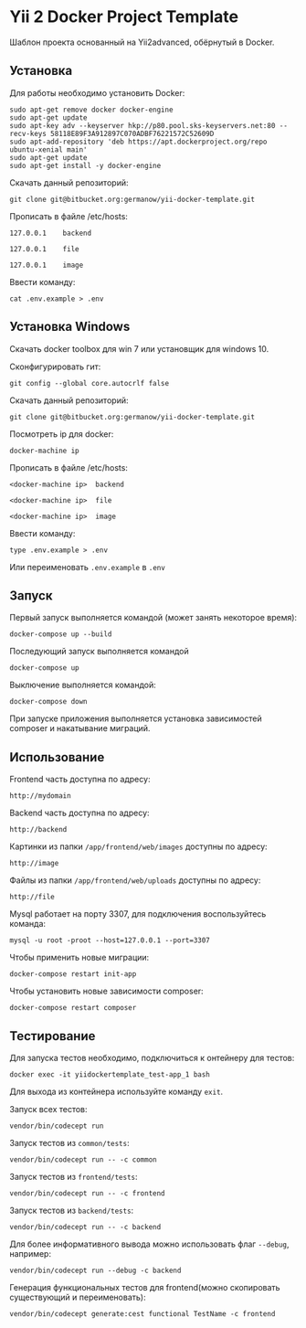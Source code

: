 # Yii 2 Docker Project Template

Шаблон проекта основанный на Yii2advanced, обёрнутый в Docker.

## Установка

Для работы необходимо установить Docker:

    sudo apt-get remove docker docker-engine
    sudo apt-get update
    sudo apt-key adv --keyserver hkp://p80.pool.sks-keyservers.net:80 --recv-keys 58118E89F3A912897C070ADBF76221572C52609D
    sudo apt-add-repository 'deb https://apt.dockerproject.org/repo ubuntu-xenial main'
    sudo apt-get update
    sudo apt-get install -y docker-engine

Скачать данный репозиторий:

```git clone git@bitbucket.org:germanow/yii-docker-template.git```

Прописать в файле /etc/hosts:

```127.0.0.1	backend```

```127.0.0.1	file```

```127.0.0.1	image```

Ввести команду:

```cat .env.example > .env```

## Установка Windows

Скачать docker toolbox для win 7 или установщик для windows 10.

Сконфигурировать гит:

```git config --global core.autocrlf false```

Скачать данный репозиторий:

```git clone git@bitbucket.org:germanow/yii-docker-template.git```

Посмотреть ip для docker:

```docker-machine ip```

Прописать в файле /etc/hosts:

```<docker-machine ip>	backend```

```<docker-machine ip>	file```

```<docker-machine ip>	image```

Ввести команду:

```type .env.example > .env```

Или переименовать ```.env.example``` в ```.env```

## Запуск

Первый запуск выполняется командой (может занять некоторое время):

```docker-compose up --build```

Последующий запуск выполняется командой

```docker-compose up```

Выключение выполняется командой:

```docker-compose down```

При запуске приложения выполняется установка зависимостей composer и накатывание миграций.

## Использование

Frontend часть доступна по адресу:

```http://mydomain```

Backend часть доступна по адресу:

```http://backend```

Картинки из папки ```/app/frontend/web/images``` доступны по адресу:

```http://image```

Файлы из папки ```/app/frontend/web/uploads``` доступны по адресу:

```http://file```

Mysql работает на порту 3307, для подключения воспользуйтесь команда:

```mysql -u root -proot --host=127.0.0.1 --port=3307```

Чтобы применить новые миграции:

```docker-compose restart init-app```

Чтобы установить новые зависимости composer:

```docker-compose restart composer```

## Тестирование

Для запуска тестов необходимо, подключиться к онтейнеру для тестов:

```docker exec -it yiidockertemplate_test-app_1 bash```

Для выхода из контейнера используйте команду ```exit```.

Запуск всех тестов:

```vendor/bin/codecept run```

Запуск тестов из ```common/tests```:

```vendor/bin/codecept run -- -c common```

Запуск тестов из ```frontend/tests```:

```vendor/bin/codecept run -- -c frontend```

Запуск тестов из ```backend/tests```:

```vendor/bin/codecept run -- -c backend```

Для более информативного вывода можно использовать флаг ```--debug```, например:

```vendor/bin/codecept run --debug -c backend```

Генерация функциональных тестов для frontend(можно скопировать существующий и переименовать):

```vendor/bin/codecept generate:cest functional TestName -c frontend```
